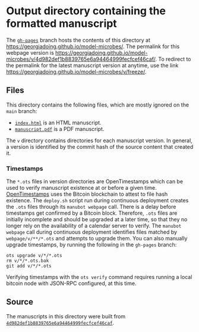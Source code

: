 # Output directory containing the formatted manuscript

The [`gh-pages`](https://github.com/georgiadoing/model-microbes/tree/gh-pages) branch hosts the contents of this directory at <https://georgiadoing.github.io/model-microbes/>.
The permalink for this webpage version is <https://georgiadoing.github.io/model-microbes/v/4d982def1b8839765e6a94464999fecfcef46caf/>.
To redirect to the permalink for the latest manuscript version at anytime, use the link <https://georgiadoing.github.io/model-microbes/v/freeze/>.

## Files

This directory contains the following files, which are mostly ignored on the `main` branch:

+ [`index.html`](index.html) is an HTML manuscript.
+ [`manuscript.pdf`](manuscript.pdf) is a PDF manuscript.

The `v` directory contains directories for each manuscript version.
In general, a version is identified by the commit hash of the source content that created it.

### Timestamps

The `*.ots` files in version directories are OpenTimestamps which can be used to verify manuscript existence at or before a given time.
[OpenTimestamps](https://opentimestamps.org/) uses the Bitcoin blockchain to attest to file hash existence.
The `deploy.sh` script run during continuous deployment creates the `.ots` files through its `manubot webpage` call.
There is a delay before timestamps get confirmed by a Bitcoin block.
Therefore, `.ots` files are initially incomplete and should be upgraded at a later time, so that they no longer rely on the availability of a calendar server to verify.
The `manubot webpage` call during continuous deployment identifies files matched by `webpage/v/**/*.ots` and attempts to upgrade them.
You can also manually upgrade timestamps, by running the following in the `gh-pages` branch:

```shell
ots upgrade v/*/*.ots
rm v/*/*.ots.bak
git add v/*/*.ots
```

Verifying timestamps with the `ots verify` command requires running a local bitcoin node with JSON-RPC configured, at this time.

## Source

The manuscripts in this directory were built from
[`4d982def1b8839765e6a94464999fecfcef46caf`](https://github.com/georgiadoing/model-microbes/commit/4d982def1b8839765e6a94464999fecfcef46caf).
